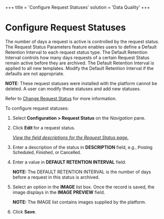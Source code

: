 +++
title = 'Configure Request Statuses'
solution = 'Data Quality'
+++

# Configure Request Statuses

The number of days a request is active is controlled by the
<span id="dspCompose Request Status" class="popUpLink">request
status.</span> The Request Status Parameters feature enables users to
define a Default Retention Interval to each request status type. The
Default Retention Interval controls how many days requests of a certain
Request Status remain active before they are archived. The Default
Retention Interval is applied to all new templates. Modify the Default
Retention Interval if the defaults are not appropriate.

**NOTE**: These request statuses were installed with the platform cannot
be deleted. A user can modify these statuses and add new statuses.

Refer to [Change Request Status](../Use_Cases/Change_Request_Status.htm)
for more information.

To configure request statuses:

1.  Select **Configuration \> Request Status** on the *Navigation
    <span style="font-style: normal;">pane</span>*.

2.  Click **Edit <span style="font-weight: normal;">for a request
    status.</span>**
    
    *[View the field descriptions for the Request Status
    page.](../Page_Desc/Request_Status.htm)*

3.  Enter a description of the status in **DESCRIPTION** field,
    <span style="font-family: Arial, sans-serif;">e.g., Posting
    Scheduled, Finished, or Cancelled.</span>

4.  Enter a value in **DEFAULT RETENTION INTERVAL** field.
    
    **NOTE:** The DEFAULT RETENTION INTERVAL is the number of days
    before a request in this status is archived.

5.  Select an option in the **IMAGE** list box. Once the record is
    saved, the image displays in the **IMAGE PREVIEW** field.
    
    **NOTE:** The IMAGE list contains images supplied by the platform.

6.  Click **Save**.
